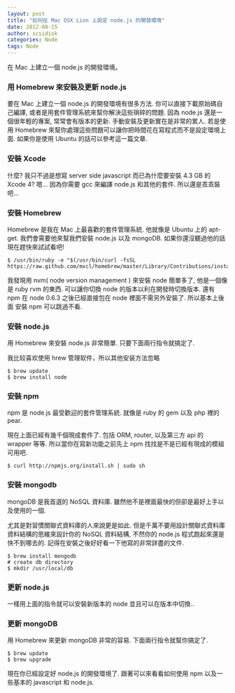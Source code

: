 ```yaml
---
layout: post
title: "如何在 Mac OSX Lion 上設定 node.js 的開發環境"
date: 2012-08-15
author: scsidisk
categories: Node
tags: Node
---
```


在 Mac 上建立一個 node.js 的開發環境。

### 用 Homebrew 來安裝及更新 node.js

要在 Mac 上建立一個 node.js 的開發環境有很多方法. 你可以直接下載原始碼自己編譯, 或者是用套件管理系統來幫你解決這些瑣碎的問題. 因為 node.js 還是一個很年輕的專案, 常常會有版本的更新. 手動安裝及更新實在是非常的累人. 若是使用 Homebrew 來幫你處理這些問題可以讓你把時間花在寫程式而不是設定環境上面. 如果你是使用 Ubuntu 的話可以參考這一篇文章.

### 安裝 Xcode

什麼? 我只不過是想寫 server side javascript 而已為什麼要安裝 4.3 GB 的Xcode 4? 嗯… 因為你需要 gcc 來編譯 node.js 和其他的套件. 所以還是乖乖裝吧…

### 安裝 Homebrew

Homebrew 是我在 Mac 上最喜歡的套件管理系統. 他就像是 Ubuntu 上的 apt-get. 我們會需要他來幫我們安裝 node.js 以及 mongoDB. 如果你還沒聽過他的話現在趕快來試試看吧!

```
$ /usr/bin/ruby -e "$(/usr/bin/curl -fsSL https://raw.github.com/mxcl/homebrew/master/Library/Contributions/install_homebrew.rb)"
```

我發現用 nvm( node version management ) 來安裝 node 簡單多了, 他是一個像是 ruby rvm 的東西. 可以讓你切換 node 的版本以利在開發時切換版本. 還有 npm 在 node 0.6.3 之後已經直接包在 node 裡面不需另外安裝了. 所以基本上後面 安裝 npm 可以跳過不看.

### 安裝 node.js

用 Homebrew 來安裝 node.js 非常簡單. 只要下面兩行指令就搞定了.

我比较喜欢使用 hrew 管理软件，所以其他安装方法忽略

```
$ brew update
$ brew install node
```

### 安裝 npm

npm 是 node.js 最受歡迎的套件管理系統. 就像是 ruby 的 gem 以及 php 裡的 pear.

現在上面已經有幾千個現成套件了. 包括 ORM, router, 以及第三方 api 的 wrapper 等等. 所以當你在寫新功能之前先上
npm 找找是不是已經有現成的模組可用吧.

```
$ curl http://npmjs.org/install.sh | sudo sh
```

### 安裝 mongodb

mongoDB 是我首選的 NoSQL 資料庫. 雖然他不是裡面最快的但卻是最好上手以及使用的一個.

尤其是對習慣關聯式資料庫的人來說更是如此. 但是千萬不要用設計關聯式資料庫資料結構的思維來設計你的 NoSQL
資料結構, 不然你的 node.js 程式跑起來還是快不到哪去的. 記得在安裝之後好好看一下他寫的非常詳盡的文件.

```
$ brew install mongodb
# create db directory
$ mkdir /usr/local/db
```

### 更新 node.js

一樣用上面的指令就可以安裝新版本的 node 並且可以在版本中切換..

### 更新 mongoDB

用 Homebrew 來更新 mongoDB 非常的容易. 下面兩行指令就幫你搞定了.

```
$ brew update
$ brew upgrade
```

現在你已經設定好 node.js 的開發環境了. 跟著可以來看看如何使用 npm 以及一些基本的 javascript 和 node.js.